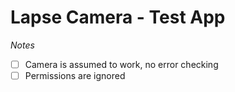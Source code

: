 # Lapse Camera - Test App

*Notes*

- [ ] Camera is assumed to work, no error checking
- [ ] Permissions are ignored
